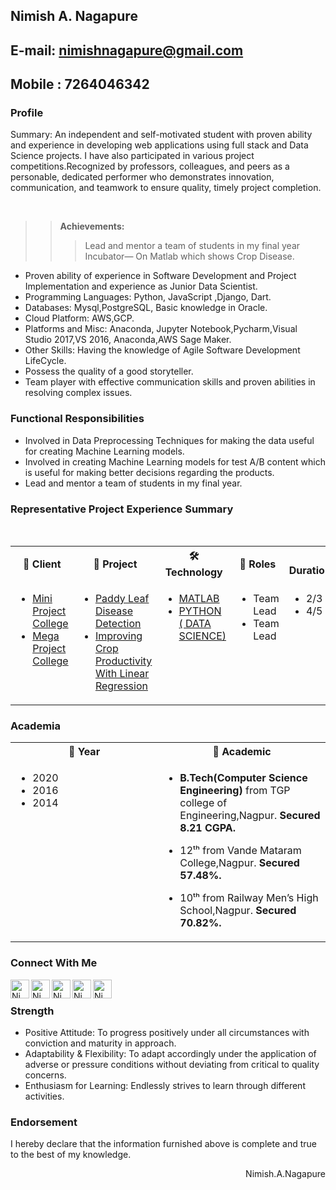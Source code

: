 ## Nimish A. Nagapure
## E-mail: nimishnagapure@gmail.com  	 	      	  	        
## Mobile : 7264046342 

### Profile 
<p> Summary: An independent and self-motivated student with proven ability and experience in developing web applications using full stack and Data Science projects. I have also participated in various project competitions.Recognized by professors, colleagues, and peers as a personable, dedicated performer who demonstrates innovation, communication, and teamwork to ensure quality, timely project completion.</p>
 
<br /> 
 
>> <b> Achievements:</b>
>>> Lead and mentor a team of students in my final year
>>> Incubator— On Matlab which shows Crop Disease.
- Proven ability of experience in Software Development and Project Implementation and experience as Junior Data Scientist. 
- Programming Languages: Python, JavaScript ,Django, Dart.
- Databases: Mysql,PostgreSQL, Basic knowledge in Oracle.
- Cloud Platform: AWS,GCP.
- Platforms and Misc: Anaconda, Jupyter Notebook,Pycharm,Visual Studio 2017,VS 2016, Anaconda,AWS Sage Maker.
- Other Skills: Having the knowledge of Agile Software Development LifeCycle.
- Possess the quality of a good storyteller.
- Team player with effective communication skills and proven abilities in resolving complex issues.



### Functional Responsibilities 

- Involved in Data Preprocessing Techniques for making the data useful for creating Machine Learning models.
- Involved in creating Machine Learning models for test A/B content which is useful for making better decisions regarding the products.
- Lead and mentor a team of students in my final year.

### Representative Project Experience Summary
<br>
<table>  
<tr>
<th><b>🤵 Client</b></th>
<th><b>💾 Project</b></th>
<th><b>🛠 Technology</b></th>
<th><b>🎫 Roles</b></th>
<th><b>📅 Duration(Months)</b></th>
</tr>
<tr>
<td valign="top" width="33%">

- [Mini Project College](https://github.com/NimishNagapure/Paddy-Leaf-Image-Detection)
- [Mega Project College](https://github.com/NimishNagapure/DataScience_Project_Improving_Crop_Productivity_Using-_Linear_Regression)

</td>
<td valign="top" width="34%">
	
- [Paddy Leaf Disease Detection ](https://github.com/NimishNagapure/Paddy-Leaf-Image-Detection)
- [Improving Crop Productivity With Linear Regression](https://github.com/NimishNagapure/DataScience_Project_Improving_Crop_Productivity_Using-_Linear_Regression)

</td>
<td valign="top" width="33%">

- [MATLAB](https://in.mathworks.com/products/matlab.html)
- [PYTHON ( DATA SCIENCE)](https://realpython.com/tutorials/data-science/)

</td>
<td valign="top" width="33%">
	
- Team Lead
- Team Lead

</td>
<td valign="top" width="33%">
	
- 2/3 M
- 4/5 M

</td>
</tr>
</table>

<h3>Academia</h3>

<table>  
<tr>
<th><b>📅 Year</b></th>
<th><b>🏫 Academic</b></th>
</tr>
<tr>

<td valign="top" width="33%">
	
- 2020
- 2016
- 2014

</td>
	
<td valign="top" width="33%">

- <b>B.Tech(Computer Science Engineering)</b> from TGP college of 
		Engineering,Nagpur.<b> Secured 8.21 CGPA.</b>

- 12ᵗʰ from Vande Mataram College,Nagpur.<b> Secured 57.48%.</b>

- 10ᵗʰ from Railway Men’s High School,Nagpur.<b> Secured 70.82%.</b>

</td>
</tr>
</table>

### Connect With Me

<a href="https://discord.com/channels/@m">
  <img align="left" alt="Nimish's Discord" width="30px" src="https://cdn.jsdelivr.net/npm/simple-icons@v3/icons/discord.svg" />
</a>
<a href="https://twitter.com/home">
  <img align="left" alt="Nimish's Nagapure | Twitter" width="30px" src="https://cdn.jsdelivr.net/npm/simple-icons@v3/icons/twitter.svg" />
</a>
<a href="https://www.linkedin.com/in/nimish-nagapure-8b6792191/">
  <img align="left" alt="Nimish's LinkdeIN" width="30px" src="https://cdn.jsdelivr.net/npm/simple-icons@v3/icons/linkedin.svg" />
</a>
<a href="https://www.reddit.com/user/Cool_Boy_Nimish">
  <img align="left" alt="Nimish's Reddit" width="30px" src="https://cdn.jsdelivr.net/npm/simple-icons@v3/icons/reddit.svg" />
</a>
<a href="https://github.com/NimishNagapure">
  <img align="left" alt="Nimish's Github" width="30px" src="https://cdn.jsdelivr.net/npm/simple-icons@v3/icons/github.svg" />
</a>

<br />


### Strength	

- Positive Attitude: To progress positively under all circumstances with conviction and maturity in approach.
- Adaptability & Flexibility: To adapt accordingly under the application of adverse or pressure conditions without deviating from critical to quality concerns.
- Enthusiasm for Learning: Endlessly strives to learn through different activities.


### Endorsement

I hereby declare that the information furnished above is complete and true to the best of my knowledge.
<p align="Right">
  Nimish.A.Nagapure
</p>					
               
